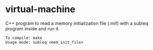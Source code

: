 virtual-machine
===============

C++ program to read a memory initialization file (.mif) with a subleq program inside and run it.

```
To compile: make
Usage mode: subleq <mem_init_file>
```
